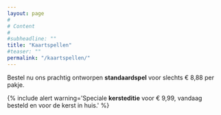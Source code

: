 ```yaml
---
layout: page
#
# Content
#
#subheadline: ""
title: "Kaartspellen"
#teaser: ""
permalink: "/kaartspellen/"
---
```


Bestel nu ons prachtig ontworpen __standaardspel__ voor slechts € 8,88 per pakje.

{% include alert warning='Speciale __kersteditie__ voor € 9,99, vandaag besteld en voor de kerst in huis.' %}

